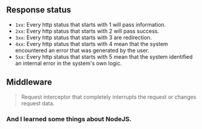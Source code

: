 ## Response status 

* ``1xx``:  Every http status that starts with 1 will pass information.
* ``2xx``: Every http status that starts with 2 will pass success.
* ``3xx``: Every http status that starts with 3 are redirection.
* ``4xx``: Every http status that starts with 4 mean that the system encountered an error that was generated by the user.
* ``5xx``: Every http status that starts with 5 mean that the system identified an internal error in the system's own logic.

## Middleware

> Request interceptor that completely interrupts the request or changes request data.

### And I learned some things about NodeJS.

